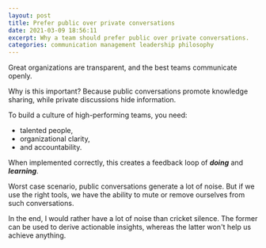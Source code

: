 ```yaml
---
layout: post
title: Prefer public over private conversations
date: 2021-03-09 18:56:11
excerpt: Why a team should prefer public over private conversations.
categories: communication management leadership philosophy
---
```


Great organizations are transparent, and the best teams communicate openly.

Why is this important? Because public conversations promote knowledge sharing, while private discussions hide information.

To build a culture of high-performing teams, you need:

- talented people,
- organizational clarity,
- and accountability.

When implemented correctly, this creates a feedback loop of **_doing_** and **_learning_**.

Worst case scenario, public conversations generate a lot of noise. But if we use the right tools, we have the ability to mute or remove ourselves from such conversations.

In the end, I would rather have a lot of noise than cricket silence. The former can be used to derive actionable insights, whereas the latter won't help us achieve anything.
